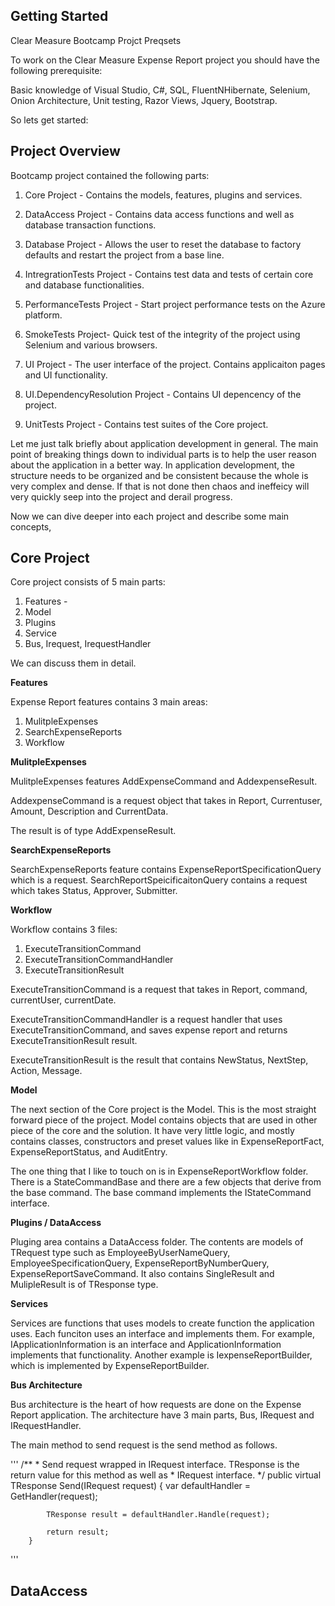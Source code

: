 ## Getting Started

Clear Measure Bootcamp Projct Preqsets

To work on the Clear Measure Expense Report project you should have the following prerequisite:

Basic knowledge of Visual Studio, C#, SQL, FluentNHibernate, Selenium, Onion Architecture, 
Unit testing, Razor Views, Jquery, Bootstrap.

So lets get started:

## Project Overview

Bootcamp project contained the following parts:

1. Core Project - Contains the models, features, plugins and services. 

2. DataAccess Project - Contains data access functions and well as database transaction 
functions.

3. Database Project - Allows the user to reset the database to factory defaults and 
restart the project from a base line.

4. IntregrationTests Project - Contains test data and tests of certain core and 
database functionalities.

5. PerformanceTests Project - Start project performance tests on the Azure platform.

6. SmokeTests Project- Quick test of the integrity of the project using Selenium and
various browsers.

7. UI Project - The user interface of the project. Contains applicaiton pages and UI
functionality.

8. UI.DependencyResolution Project - Contains UI depencency of the project.

9. UnitTests Project - Contains test suites of the Core project. 

Let me just talk briefly about application development in general. The main point of 
breaking things down to individual parts is to help the user reason about the 
application in a better way. In application development, the structure needs to be 
organized and be consistent because the whole is very complex and dense. If that is not
done then chaos and ineffeicy will very quickly seep into the project and derail progress.

Now we can dive deeper into each project and describe some main concepts, 

## Core Project

Core project consists of 5 main parts:

1. Features -  
2. Model
3. Plugins
4. Service
5. Bus, Irequest, IrequestHandler

We can discuss them in detail.

**Features**

Expense Report features contains 3 main areas:

1. MulitpleExpenses
2. SearchExpenseReports
3. Workflow

**MulitpleExpenses**

MulitpleExpenses features AddExpenseCommand and AddexpenseResult.

AddexpenseCommand is a request object that takes in Report, Currentuser, Amount, 
Description and CurrentData.

The result is of type AddExpenseResult.

**SearchExpenseReports**

SearchExpenseReports feature contains ExpenseReportSpecificationQuery which is a 
request. SearchReportSpeicificaitonQuery contains a request which takes Status, Approver, Submitter.

**Workflow**

Workflow contains 3 files:

1. ExecuteTransitionCommand
2. ExecuteTransitionCommandHandler
3. ExecuteTransitionResult

ExecuteTransitionCommand is a request that takes in Report, command, currentUser, currentDate. 

ExecuteTransitionCommandHandler is a request handler that uses ExecuteTransitionCommand, and 
saves expense report and returns ExecuteTransitionResult result.

ExecuteTransitionResult is the result that contains NewStatus, NextStep, Action, Message.

**Model**

The next section of the Core project is the Model. This is the most straight forward piece 
of the project. Model contains objects that are used in other piece of the core and the solution.
It have very little logic, and mostly contains classes, constructors and preset values 
like in ExpenseReportFact, ExpenseReportStatus, and AuditEntry. 

The one thing that I like to touch on is in ExpenseReportWorkflow folder. There is a 
StateCommandBase and there are a few objects that derive from the base command. The base command 
implements the IStateCommand interface.


**Plugins / DataAccess**

Pluging area contains a DataAccess folder. The contents are models of TRequest type such as 
EmployeeByUserNameQuery, EmployeeSpecificationQuery, ExpenseReportByNumberQuery, ExpenseReportSaveCommand.
It also contains SingleResult and MulipleResult is of TResponse type.

**Services**

Services are functions that uses models to create function the application uses. Each funciton uses
an interface and implements them. For example, IApplicationInformation is an interface and 
ApplicationInformation implements that functionality. Another example is IexpenseReportBuilder, 
which is implemented by ExpenseReportBuilder.

**Bus Architecture**

Bus architecture is the heart of how requests are done on the Expense Report application. The 
architecture have 3 main parts, Bus, IRequest and IRequestHandler. 

The main method to send request is the send method as follows.

'''
  /**
         * Send request wrapped in IRequest interface. TResponse is the return value for this method as well as 
         * IRequest interface.
        */
        public virtual TResponse Send<TResponse>(IRequest<TResponse> request)
        {
            var defaultHandler = GetHandler(request);

            TResponse result = defaultHandler.Handle(request);

            return result;
        }
'''

## DataAccess













